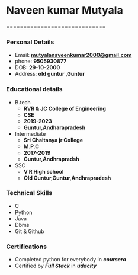 # Naveen kumar Mutyala
=============================
### Personal Details
   - Email: **mutyalanaveenkumar2000@gmail.com**
   - phone: **9505930877**
   - DOB: **29-10-2000**
   - Address: **old guntur ,Guntur**
   
### Educational details
   - B.tech
     - **RVR & JC College of Engineering**
     - **CSE**
     - **2019-2023**
     - **Guntur,Andharapradesh**
   - Intermediate
      - **Sri Chaitanya jr College**
      - **M.P.C**
      - **2017-2019**
      - **Guntur,Andhrapradsh**
   - SSC
     - **V R High school**
     - **Old Guntur,Guntur,Andhrapradesh**
   ### Technical Skills 
   - C
   - Python
   - Java
   - Dbms
   - Git & Github
   
   ### Certifications
   - Completed python for everybody in  ***coursera***
   - Certified by ***Full Stack*** in ***udacity***
   
